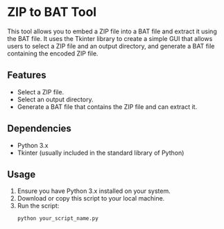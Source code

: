 # ZIP to BAT Tool

This tool allows you to embed a ZIP file into a BAT file and extract it using the BAT file. It uses the Tkinter library to create a simple GUI that allows users to select a ZIP file and an output directory, and generate a BAT file containing the encoded ZIP file.

## Features
- Select a ZIP file.
- Select an output directory.
- Generate a BAT file that contains the ZIP file and can extract it.

## Dependencies
- Python 3.x
- Tkinter (usually included in the standard library of Python)

## Usage

1. Ensure you have Python 3.x installed on your system.
2. Download or copy this script to your local machine.
3. Run the script:
   ```sh
   python your_script_name.py

